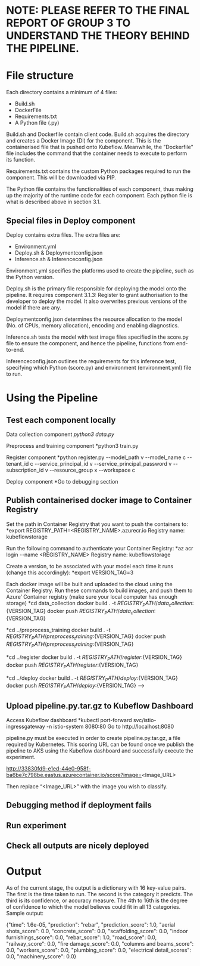 # NOTE: PLEASE REFER TO THE FINAL REPORT OF GROUP 3 TO UNDERSTAND THE THEORY BEHIND THE PIPELINE.

# **File structure**
Each directory contains a minimum of 4 files: 
- Build.sh
- DockerFile
- Requirements.txt
- A Python file (.py)

Build.sh and Dockerfile contain client code. Build.sh acquires the directory and creates a Docker Image (DI) for the component. This is the containerised file that is pushed onto Kubeflow. Meanwhile, the "Dockerfile" file includes the command that the container needs to execute to perform its function. 

Requirements.txt contains the custom Python packages required to run the component. This will be downloaded via PIP.

The Python file contains the functionalities of each component, thus making up the majority of the runtime code for each component. Each python file is what is described above in section 3.1.

## Special files in Deploy component
Deploy contains extra files. The extra files are:
- Environment.yml
- Deploy.sh & Deploymentconfig.json 
- Inference.sh & Inferenceconfig.json 

Environment.yml specifies the platforms used to create the pipeline, such as the Python version.

Deploy.sh is the primary file responsible for deploying the model onto the pipeline. It requires component 3.1.3: Register to grant authorisation to the developer to deploy the model. It also overwrites previous versions of the model if there are any.

Deploymentconfig.json determines the resource allocation to the model (No. of CPUs, memory allocation), encoding and enabling diagnostics.

Inference.sh tests the model with test image files specified in the score.py file to ensure the component, and hence the pipeline, functions from end-to-end.

Inferenceconfig.json outlines the requirements for this inference test, specifying which Python (score.py) and environment (environment.yml) file to run.


# **Using the Pipeline**

## **Test each component locally**

Data collection component
*python3 data.py*

Preprocess and training component 
*python3 train.py

Register component 
*python register.py --model_path v --model_name c --tenant_id c --service_principal_id v --service_principal_password v --subscription_id v --resource_group x --workspace c

Deploy component
*Go to debugging section


## **Publish containerised docker image to Container Registry**

Set the path in Container Registry that you want to push the containers to:
*export REGISTRY_PATH=<REGISTRY_NAME>.azurecr.io
Registry name: kubeflowstorage

Run the following command to authenticate your Container Registry:
*az acr login --name <REGISTRY_NAME>
Registry name: kubeflowstorage

Create a version, to be associated with your model each time it runs (change this accordingly):
*export VERSION_TAG=3

Each docker image will be built and uploaded to the cloud using the Container Registry.
Run these commands to build images, and push them to Azure’ Container registry (make sure your local computer has enough storage)
*cd data_collection
docker build . -t ${REGISTRY_PATH}/data_collection:${VERSION_TAG}
docker push ${REGISTRY_PATH}/data_collection:${VERSION_TAG}

*cd ../preprocess_training
docker build . -t ${REGISTRY_PATH}/preprocess_training:${VERSION_TAG}
docker push ${REGISTRY_PATH}/preprocess_training:${VERSION_TAG}

*cd ../register
docker build . -t ${REGISTRY_PATH}/register:${VERSION_TAG}
docker push ${REGISTRY_PATH}/register:${VERSION_TAG}

*cd ../deploy
docker build . -t ${REGISTRY_PATH}/deploy:${VERSION_TAG}
docker push ${REGISTRY_PATH}/deploy:${VERSION_TAG} -->

## **Upload pipeline.py.tar.gz to Kubeflow Dashboard**

Access Kubeflow dashboard 
*kubectl port-forward svc/istio-ingressgateway -n istio-system 8080:80
Go to http://localhost:8080 

pipeline.py must be executed in order to create pipeline.py.tar.gz, a file required by Kubernetes. This scoring URL can be found once we publish the pipeline to AKS using the Kubeflow dashboard and successfully execute the experiment.

http://33830fd9-e1ed-44e0-958f-ba6be7c798be.eastus.azurecontainer.io/score?image=<Image_URL> 

Then replace “<Image_URL>” with the image you wish to classify.

## **Debugging method if deployment fails**


## **Run experiment**

Check all outputs are nicely deployed
- 

# **Output**
As of the current stage, the output is a dictionary with 16 key-value pairs. The first is the time taken to run. The second is the category it predicts. The third is its confidence, or accuracy measure. The 4th to 16th is the degree of confidence to which the model believes could fit in all 13 categories. Sample output:
  
{"time": 1.6e-05, "prediction": "rebar", "prediction_score": 1.0, "aerial shots_score": 0.0, "concrete_score": 0.0, "scaffolding_score": 0.0, "indoor furnishings_score": 0.0, "rebar_score": 1.0, "road_score": 0.0, "railway_score": 0.0, "fire damage_score": 0.0, "columns and beams_score": 0.0, "workers_score": 0.0, "plumbing_score": 0.0, "electrical detail_scores": 0.0, "machinery_score": 0.0}
